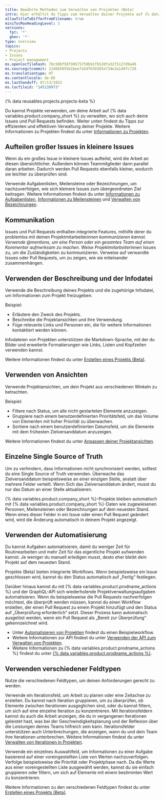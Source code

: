 ```yaml
---
title: Bewährte Methoden zum Verwalten von Projekten (Beta)
intro: Hier erhältst du Tipps zum Verwalten deiner Projekte auf {% data variables.product.company_short %}.
allowTitleToDifferFromFilename: true
miniTocMaxHeadingLevel: 3
versions:
  fpt: '*'
  ghec: '*'
type: overview
topics:
- Projects
- Issues
- Project management
ms.openlocfilehash: 70c50bf58f99575759b91fb520fa3275127d9a49
ms.sourcegitcommit: 22d665055b1bee7a5df630385e734e3a149fc720
ms.translationtype: HT
ms.contentlocale: de-DE
ms.lasthandoff: 07/13/2022
ms.locfileid: "145130973"
---
```

{% data reusables.projects.projects-beta %}

Du kannst Projekte verwenden, um deine Arbeit auf {% data variables.product.company_short %} zu verwalten, wo sich auch deine Issues und Pull Requests befinden. Weiter unten findest du Tipps zur effizienten und effektiven Verwaltung deiner Projekte. Weitere Informationen zu Projekten findest du unter [Informationen zu Projekten](/issues/trying-out-the-new-projects-experience/about-projects).

## <a name="break-down-large-issues-into-smaller-issues"></a>Aufteilen großer Issues in kleinere Issues

Wenn du ein großes Issue in kleinere Issues aufteilst, wird die Arbeit an diesen übersichtlicher. Außerdem können Teammitglieder dann parallel daran arbeiten. Dadurch werden Pull Requests ebenfalls kleiner, wodurch sie leichter zu überprüfen sind.

Verwende Aufgabenlisten, Meilensteine oder Bezeichnungen, um nachzuverfolgen, wie sich kleinere Issues zum übergeordneten Ziel beitragen. Weitere Informationen findest du unter [Informationen zu Aufgabenlisten](/issues/tracking-your-work-with-issues/creating-issues/about-task-lists), [Informationen zu Meilensteinen](/issues/using-labels-and-milestones-to-track-work/about-milestones) und [Verwalten von Bezeichnungen](/issues/using-labels-and-milestones-to-track-work/managing-labels).

## <a name="communicate"></a>Kommunikation

Issues und Pull Requests enthalten integrierte Features, mithilfe derer du problemlos mit deinen Projektmitarbeiter*innen kommunizieren kannst. Verwende @mentions, um eine Person oder ein gesamtes Team auf einen Kommentar aufmerksam zu machen. Weise Projektmitarbeiter*innen Issues zu, um die Zuständigkeiten zu kommunizieren. Verweise auf verwandte Issues oder Pull Requests, um zu zeigen, wie sie miteinander zusammenhängen.

## <a name="make-use-of-the-description-and-readme"></a>Verwenden der Beschreibung und der Infodatei

Verwende die Beschreibung deines Projekts und die zugehörige Infodatei, um Informationen zum Projekt freizugeben.

Beispiel:

- Erläutere den Zweck des Projekts.
- Beschreibe die Projektansichten und ihre Verwendung.
- Füge relevante Links und Personen ein, die für weitere Informationen kontaktiert werden können.

Infodateien von Projekten unterstützen die Markdown-Sprache, mit der du Bilder und erweiterte Formatierungen wie Links, Listen und Kopfzeilen verwenden kannst. 

Weitere Informationen findest du unter [Erstellen eines Projekts (Beta)](/issues/trying-out-the-new-projects-experience/creating-a-project#updating-your-project-description-and-readme).

## <a name="use-views"></a>Verwenden von Ansichten

Verwende Projektansichten, um dein Projekt aus verschiedenen Winkeln zu betrachten.

Beispiel:

- Filtere nach Status, um alle nicht gestarteten Elemente anzuzeigen.
- Gruppiere nach einem benutzerdefinierten Prioritätsfeld, um das Volume von Elementen mit hoher Priorität zu überwachen.
- Sortiere nach einem benutzerdefinierten Datumsfeld, um die Elemente mit dem frühesten Zielversanddatum anzuzeigen.

Weitere Informationen findest du unter [Anpassen deiner Projektansichten](/issues/trying-out-the-new-projects-experience/customizing-your-project-views).

## <a name="have-a-single-source-of-truth"></a>Einzelne Single Source of Truth

Um zu verhindern, dass Informationen nicht synchronisiert werden, solltest du eine Single Source of Truth verwenden. Überwache das Zielversanddatum beispielsweise an einer einzigen Stelle, anstatt über mehrere Felder verteilt. Wenn Sich das Zielversanddatum ändert, musst du nur das Datum an einer Stelle aktualisieren.

{% data variables.product.company_short %}-Projekte bleiben automatisch mit {% data variables.product.company_short %}-Daten wie zugewiesenen Personen, Meilensteinen oder Bezeichnungen auf dem neuesten Stand. Wenn eines dieser Felder in ein Issue oder einen Pull Request geändert wird, wird die Änderung automatisch in deinem Projekt angezeigt.

## <a name="use-automation"></a>Verwenden der Automatisierung

Du kannst Aufgaben automatisieren, damit du weniger Zeit für Routinearbeiten und mehr Zeit für das eigentliche Projekt aufwenden kannst. Je weniger du manuell erledigen musst, desto eher bleibt dein Projekt auf dem neuesten Stand.

Projekte (Beta) bieten integrierte Workflows. Wenn beispielsweise ein Issue geschlossen wird, kannst du den Status automatisch auf „Fertig“ festlegen.

Darüber hinaus kannst du mit {% data variables.product.prodname_actions %} und der GraphQL-API sich wiederholende Projektverwaltungsaufgaben automatisieren. Wenn du beispielsweise die Pull Requests nachverfolgen möchtest, die überprüft werden müssen, kannst du einen Workflow erstellen, der einen Pull Request zu einem Projekt hinzufügt und den Status auf „Überprüfung erforderlich“ setzt. Dieser Prozess kann automatisch ausgelöst werden, wenn ein Pull Request als „Bereit zur Überprüfung“ gekennzeichnet wird.

- Unter [Automatisieren von Projekten](/issues/trying-out-the-new-projects-experience/automating-projects) findest du einen Beispielworkflow.
- Weitere Informationen zur API findest du unter [Verwenden der API zum Verwalten von Projekten](/issues/trying-out-the-new-projects-experience/using-the-api-to-manage-projects).
- Weitere Informationen zu {% data variables.product.prodname_actions %} findest du unter [{% data variables.product.prodname_actions %}](/actions).

## <a name="use-different-field-types"></a>Verwenden verschiedener Feldtypen

Nutze die verschiedenen Feldtypen, um deinen Anforderungen gerecht zu werden.

Verwende ein Iterationsfeld, um Arbeit zu planen oder eine Zeitachse zu erstellen. Du kannst nach Iteration gruppieren, um zu überprüfen, ob Elemente zwischen Iterationen ausgeglichen sind, oder du kannst filtern, um sich auf eine einzelne Iteration zu konzentrieren. Mit Iterationsfeldern kannst du auch die Arbeit anzeigen, die du in vergangenen Iterationen geleistet hast, was bei der Geschwindigkeitsplanung und der Reflexion über die Leistungen deines Teams hilfreich sein kann. Iterationsfelder unterstützen auch Unterbrechungen, die anzeigen, wann du und dein Team ihre Iterationen unterbrechen. Weitere Informationen findest du unter [Verwalten von Iterationen in Projekten](/issues/trying-out-the-new-projects-experience/managing-iterations).

Verwende ein einzelnes Auswahlfeld, um Informationen zu einer Aufgabe basierend auf einer voreingestellten Liste von Werten nachzuverfolgen. Verfolge beispielsweise die Priorität oder Projektphase nach. Da die Werte aus einer voreingestellten Liste ausgewählt werden, kannst du sie einfach gruppieren oder filtern, um sich auf Elemente mit einem bestimmten Wert zu konzentrieren.

Weitere Informationen zu den verschiedenen Feldtypen findest du unter [Erstellen eines Projekts (Beta)](/issues/trying-out-the-new-projects-experience/creating-a-project#adding-custom-fields).
